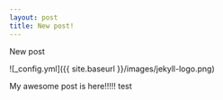 ```yaml
---
layout: post
title: New post!
---
```


New post

![_config.yml]({{ site.baseurl }}/images/jekyll-logo.png)

My awesome post is here!!!!!
test
